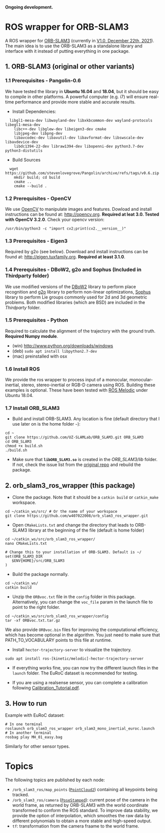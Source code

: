 **Ongoing development.**

# ROS wrapper for ORB-SLAM3

A ROS wrapper for [ORB-SLAM3](https://github.com/UZ-SLAMLab/ORB_SLAM3) (currently in [V1.0, December 22th, 2021](https://github.com/w407022008/ORB_SLAM3)). The main idea is to use the ORB-SLAM3 as a standalone library and interface with it instead of putting everything in one package.

## 1. ORB-SLAM3 (original or other variants)

### 1.1  Prerequisites - Pangolin-0.6
We have tested the library in **Ubuntu 16.04** and **18.04**, but it should be easy to compile in other platforms. A powerful computer (e.g. i7) will ensure real-time performance and provide more stable and accurate results.
- Install Dependencies: 
```
  libgl1-mesa-dev libwayland-dev libxkbcommon-dev wayland-protocols libegl1-mesa-dev
	libc++-dev libglew-dev libeigen3-dev cmake
	libjpeg-dev libpng-dev
	libavcodec-dev libavutil-dev libavformat-dev libswscale-dev libavdevice-dev
	libdc1394-22-dev libraw1394-dev libopenni-dev python3.7-dev python3-distutils
  ```
- Build Sources
```
  wget https://github.com/stevenlovegrove/Pangolin/archive/refs/tags/v0.6.zip
	mkdir build; cd build
	cmake ..
	cmake --build .
  ```

### 1.2  Prerequisites - OpenCV
We use [OpenCV](http://opencv.org) to manipulate images and features. Dowload and install instructions can be found at: http://opencv.org. **Required at leat 3.0. Tested with OpenCV 3.2.0**.
Check your opencv version:  
```
/usr/bin/python3 -c "import cv2;print(cv2.__version__)"
```

### 1.3  Prerequisites - Eigen3
Required by g2o (see below). Download and install instructions can be found at: http://eigen.tuxfamily.org. **Required at least 3.1.0**.

### 1.4  Prerequisites - DBoW2, g2o and Sophus (Included in Thirdparty folder)
We use modified versions of the [DBoW2](https://github.com/dorian3d/DBoW2) library to perform place recognition and [g2o](https://github.com/RainerKuemmerle/g2o) library to perform non-linear optimizations, [Sophus](https://github.com/strasdat/Sophus) library to perform Lie groups commonly used for 2d and 3d geometric problems. Both modified libraries (which are BSD) are included in the *Thirdparty* folder.

### 1.5  Prerequisites - Python
Required to calculate the alignment of the trajectory with the ground truth. **Required Numpy module**.

* (win) http://www.python.org/downloads/windows
* (deb) `sudo apt install libpython2.7-dev`
* (mac) preinstalled with osx

### 1.6  Install ROS

We provide the ros wrapper to process input of a monocular, monocular-inertial, stereo, stereo-inertial or RGB-D camera using ROS. Building these examples is optional. These have been tested with [ROS Melodic](http://wiki.ros.org/melodic/Installation/Ubuntu) under Ubuntu 18.04.

### 1.7 Install ORB_SLAM3

- Build and install ORB-SLAM3. Any location is fine (default directory that I use later on is the home folder `~`):
```
cd ~
git clone https://github.com/UZ-SLAMLab/ORB_SLAM3.git ORB_SLAM3
cd ORB_SLAM3
chmod +x build.sh
./build.sh
```

- Make sure that **`libORB_SLAM3.so`** is created in the *ORB_SLAM3/lib* folder. If not, check the issue list from the [original repo](https://github.com/UZ-SLAMLab/ORB_SLAM3/issues) and rebuild the package.

## 2. orb_slam3_ros_wrapper (this package)

- Clone the package. Note that it should be a `catkin build` or `catkin_make` workspace.
```
cd ~/catkin_ws/src/ # Or the name of your workspace
git clone https://github.com/w407022008/orb_slam3_ros_wrapper.git
```

- Open `CMakeLists.txt` and change the directory that leads to ORB-SLAM3 library at the beginning of the file (default is home folder)
```
cd ~/catkin_ws/src/orb_slam3_ros_wrapper/
nano CMakeLists.txt

# Change this to your installation of ORB-SLAM3. Default is ~/
set(ORB_SLAM3_DIR
   $ENV{HOME}/src/ORB_SLAM3
)
```

- Build the package normally.
```
cd ~/catkin_ws/
catkin build
```

- Unzip the `ORBvoc.txt` file in the `config` folder in this package. Alternatively, you can change the `voc_file` param in the launch file to point to the right folder.
```
cd ~/catkin_ws/src/orb_slam3_ros_wrapper/config
tar -xf ORBvoc.txt.tar.gz
```
We also provide `ORBvoc.bin` files for improving the computational efficiency, which has become optional in the algorithm. You just need to make sure that PATH_TO_VOCABULARY points to this file at runtime.

- Install `hector-trajectory-server` to visualize the trajectory.
```
sudo apt install ros-[kinetic/melodic]-hector-trajectory-server
```

- If everything works fine, you can now try the different launch files in the `launch` folder. The EuRoC dataset is recommended for testing. 

- If you are using a realsense sensor, you can complete a calibration following [Calibration_Tutorial.pdf](https://github.com/UZ-SLAMLab/ORB_SLAM3/blob/master/Calibration_Tutorial.pdf).

## 3. How to run

Example with EuRoC dataset:
```
# In one terminal
roslaunch orb_slam3_ros_wrapper orb_slam3_mono_inertial_euroc.launch
# In another terminal
rosbag play MH_01_easy.bag
```
Similarly for other sensor types.

# Topics
The following topics are published by each node:
- `/orb_slam3_ros/map_points` ([`PointCloud2`](http://docs.ros.org/en/melodic/api/sensor_msgs/html/msg/PointCloud2.html)) containing all keypoints being tracked.
- `/orb_slam3_ros/camera` ([`PoseStamped`](http://docs.ros.org/en/melodic/api/geometry_msgs/html/msg/PoseStamped.html)): current pose of the camera in the world frame, as returned by ORB-SLAM3 with the world coordinate transformed to conform the ROS standard. To improve data stability, we provide the option of interpolation, which smoothes the raw data by different polynomials to obtain a more stable and high-speed output.
- `tf`: transformation from the camera fraame to the world frame.